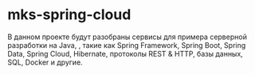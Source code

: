 # mks-spring-cloud
 В данном проекте будут разобраны сервисы для примера серверной разработки на Java, , такие как Spring Framework, Spring Boot, Spring Data, Spring Cloud, Hibernate, протоколы REST &amp; HTTP, базы данных, SQL, Docker и другие. 
